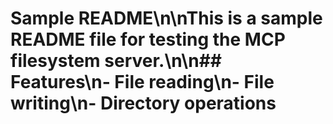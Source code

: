 # Sample README\n\nThis is a sample README file for testing the MCP filesystem server.\n\n## Features\n- File reading\n- File writing\n- Directory operations
